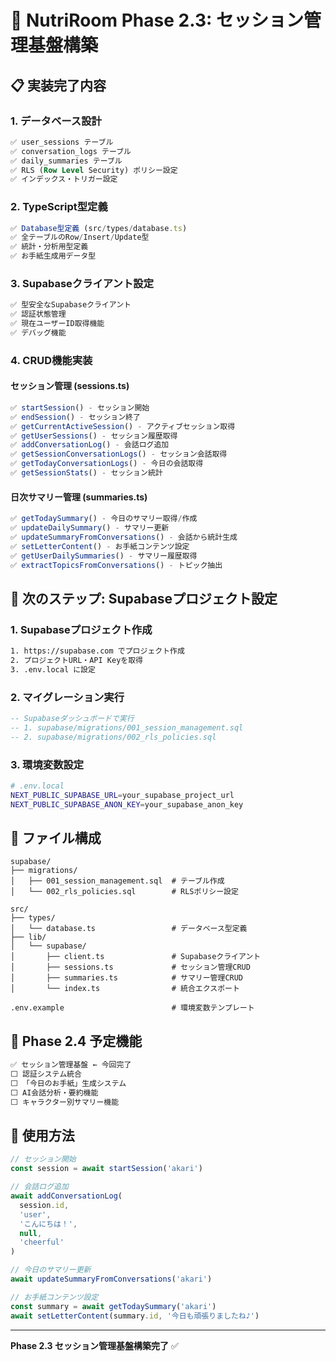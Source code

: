 # 🎯 NutriRoom Phase 2.3: セッション管理基盤構築

## 📋 実装完了内容

### 1. データベース設計
```sql
✅ user_sessions テーブル
✅ conversation_logs テーブル  
✅ daily_summaries テーブル
✅ RLS (Row Level Security) ポリシー設定
✅ インデックス・トリガー設定
```

### 2. TypeScript型定義
```typescript
✅ Database型定義 (src/types/database.ts)
✅ 全テーブルのRow/Insert/Update型
✅ 統計・分析用型定義
✅ お手紙生成用データ型
```

### 3. Supabaseクライアント設定
```typescript
✅ 型安全なSupabaseクライアント
✅ 認証状態管理
✅ 現在ユーザーID取得機能
✅ デバッグ機能
```

### 4. CRUD機能実装

#### セッション管理 (sessions.ts)
```typescript
✅ startSession() - セッション開始
✅ endSession() - セッション終了  
✅ getCurrentActiveSession() - アクティブセッション取得
✅ getUserSessions() - セッション履歴取得
✅ addConversationLog() - 会話ログ追加
✅ getSessionConversationLogs() - セッション会話取得
✅ getTodayConversationLogs() - 今日の会話取得
✅ getSessionStats() - セッション統計
```

#### 日次サマリー管理 (summaries.ts)
```typescript
✅ getTodaySummary() - 今日のサマリー取得/作成
✅ updateDailySummary() - サマリー更新
✅ updateSummaryFromConversations() - 会話から統計生成
✅ setLetterContent() - お手紙コンテンツ設定
✅ getUserDailySummaries() - サマリー履歴取得
✅ extractTopicsFromConversations() - トピック抽出
```

## 🚀 次のステップ: Supabaseプロジェクト設定

### 1. Supabaseプロジェクト作成
```bash
1. https://supabase.com でプロジェクト作成
2. プロジェクトURL・API Keyを取得
3. .env.local に設定
```

### 2. マイグレーション実行
```sql
-- Supabaseダッシュボードで実行
-- 1. supabase/migrations/001_session_management.sql
-- 2. supabase/migrations/002_rls_policies.sql
```

### 3. 環境変数設定
```bash
# .env.local
NEXT_PUBLIC_SUPABASE_URL=your_supabase_project_url
NEXT_PUBLIC_SUPABASE_ANON_KEY=your_supabase_anon_key
```

## 📁 ファイル構成

```
supabase/
├── migrations/
│   ├── 001_session_management.sql  # テーブル作成
│   └── 002_rls_policies.sql        # RLSポリシー設定

src/
├── types/
│   └── database.ts                 # データベース型定義
├── lib/
│   └── supabase/
│       ├── client.ts               # Supabaseクライアント
│       ├── sessions.ts             # セッション管理CRUD
│       ├── summaries.ts            # サマリー管理CRUD
│       └── index.ts                # 統合エクスポート

.env.example                        # 環境変数テンプレート
```

## 🎯 Phase 2.4 予定機能

```typescript
✅ セッション管理基盤 ← 今回完了
⬜ 認証システム統合
⬜ 「今日のお手紙」生成システム
⬜ AI会話分析・要約機能
⬜ キャラクター別サマリー機能
```

## 🔧 使用方法

```typescript
// セッション開始
const session = await startSession('akari')

// 会話ログ追加
await addConversationLog(
  session.id, 
  'user', 
  'こんにちは！',
  null,
  'cheerful'
)

// 今日のサマリー更新
await updateSummaryFromConversations('akari')

// お手紙コンテンツ設定
const summary = await getTodaySummary('akari')
await setLetterContent(summary.id, '今日も頑張りましたね♪')
```

---

**Phase 2.3 セッション管理基盤構築完了** ✅